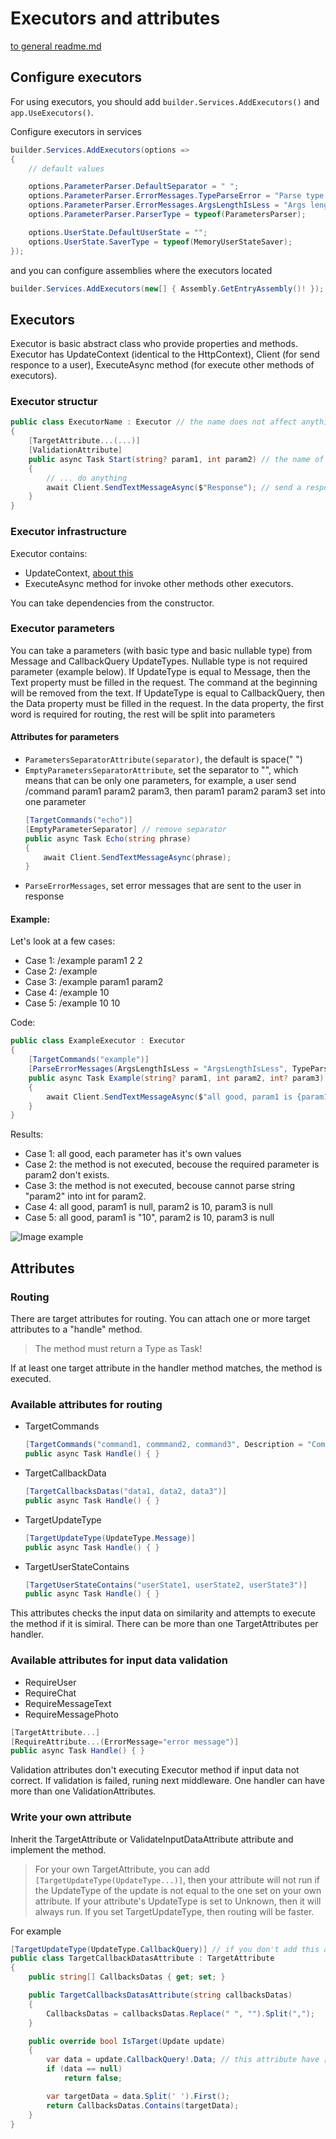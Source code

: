 # Executors and attributes
[to general readme.md](https://github.com/GineTik/TelegramFramework)

## Configure executors
For using executors, you should add ```builder.Services.AddExecutors()``` and ```app.UseExecutors()```.

Configure executors in services
```cs
builder.Services.AddExecutors(options =>
{
    // default values

    options.ParameterParser.DefaultSeparator = " ";
    options.ParameterParser.ErrorMessages.TypeParseError = "Parse type error";
    options.ParameterParser.ErrorMessages.ArgsLengthIsLess = "Args length is less";
    options.ParameterParser.ParserType = typeof(ParametersParser);

    options.UserState.DefaultUserState = "";
    options.UserState.SaverType = typeof(MemoryUserStateSaver);
});
```
and you can configure assemblies where the executors located
```cs
builder.Services.AddExecutors(new[] { Assembly.GetEntryAssembly()! }); // in the second parameter to set the default values as above
```

## Executors
Executor is basic abstract class who provide properties and methods. Executor has UpdateContext (identical to the HttpContext), Client (for send responce to a user), ExecuteAsync method (for execute other methods of executors).

### Executor structur
```cs
public class ExecutorName : Executor // the name does not affect anything
{
    [TargetAttribute...(...)]
    [ValidationAttribute]
    public async Task Start(string? param1, int param2) // the name of methods does not affect anything too, but the return type should be Task
    {
        // ... do anything
        await Client.SendTextMessageAsync($"Response"); // send a response
    }
}
```

### Executor infrastructure 
Executor contains:
- UpdateContext, [about this](https://github.com/GineTik/TelegramFramework/tree/master/Telegramper/TelegramBotApplication/Context)
- ExecuteAsync method for invoke other methods other executors.

You can take dependencies from the constructor. 

### Executor parameters
You can take a parameters (with basic type and basic nullable type) from Message and CallbackQuery UpdateTypes. Nullable type is not required parameter (example below).
If UpdateType is equal to Message, then the Text property must be filled in the request. The command at the beginning will be removed from the text.
If UpdateType is equal to CallbackQuery, then the Data property must be filled in the request. In the data property, the first word is required for routing, the rest will be split into parameters

#### Attributes for parameters
- ```ParametersSeparatorAttribute(separator)```, the default is space(" ")
- ```EmptyParametersSeparatorAttribute```, set the separator to "", which means that can be only one parameters, for example, a user send /command param1 param2 param3, then param1 param2 param3 set into one parameter
  ```cs
  [TargetCommands("echo")]
  [EmptyParameterSeparator] // remove separator
  public async Task Echo(string phrase)
  {
      await Client.SendTextMessageAsync(phrase);
  }
  ```
- ```ParseErrorMessages```, set error messages that are sent to the user in response

#### Example:
Let's look at a few cases:
- Case 1: /example param1 2 2
- Case 2: /example
- Case 3: /example param1 param2
- Case 4: /example 10
- Case 5: /example 10 10

Code:
```cs
public class ExampleExecutor : Executor
{
    [TargetCommands("example")]
    [ParseErrorMessages(ArgsLengthIsLess = "ArgsLengthIsLess", TypeParseError = "TypeParseError")] // change the default error messages that are sent to the user in response
    public async Task Example(string? param1, int param2, int? param3)
    {
        await Client.SendTextMessageAsync($"all good, param1 is {param1 ?? "null"}, param2 is {param2}, param3 is {param3?.ToString() ?? "null"}");
    }
}
```

Results:
- Case 1: all good, each parameter has it's own values
- Case 2: the method is not executed, becouse the required parameter is param2 don't exists.
- Case 3: the method is not executed, becouse cannot parse string "param2" into int for param2.
- Case 4: all good, param1 is null, param2 is 10, param3 is null
- Case 5: all good, param1 is "10", param2 is 10, param3 is null

![Image example](https://github.com/GineTik/TelegramFramework/blob/master/Images/ExecutorsAndAttributes/ExampleOfParameters.png)


## Attributes

### Routing
There are target attributes for routing. You can attach one or more target attributes to a "handle" method.
> The method must return a Type as Task!

If at least one target attribute in the handler method matches, the method is executed.

### Available attributes for routing
- TargetCommands
  ```cs
  [TargetCommands("command1, commmand2, command3", Description = "Commands")]
  public async Task Handle() { }
  ```
- TargetCallbackData
  ```cs
  [TargetCallbacksDatas("data1, data2, data3")]
  public async Task Handle() { }
  ```
- TargetUpdateType
  ```cs
  [TargetUpdateType(UpdateType.Message)]
  public async Task Handle() { }
  ```
- TargetUserStateContains
  ```cs
  [TargetUserStateContains("userState1, userState2, userState3")]
  public async Task Handle() { }
  ```

This attributes checks the input data on similarity and attempts to execute the method if it is simiral. There can be more than one TargetAttributes per handler.

### Available attributes for input data validation
- RequireUser
- RequireChat
- RequireMessageText
- RequireMessagePhoto

```cs
[TargetAttribute...]
[RequireAttribute...(ErrorMessage="error message")]
public async Task Handle() { }
```

Validation attributes don't executing Executor method if input data not correct. If validation is failed, runing next middleware. One handler can have more than one ValidationAttributes.

### Write your own attribute
Inherit the TargetAttribute or ValidateInputDataAttribute attribute and implement the method.
> For your own TargetAttribute, you can add ```[TargetUpdateType(UpdateType...)]```, then your attribute will not run if the UpdateType of the update is not equal to the one set on your own attribute. If your attribute's UpdateType is set to Unknown, then it will always run. If you set TargetUpdateType, then routing will be faster.

For example
```cs
[TargetUpdateType(UpdateType.CallbackQuery)] // if you don't add this attribute, the default is UpdateType.Unknown
public class TargetCallbackDatasAttribute : TargetAttribute
{
    public string[] CallbacksDatas { get; set; }

    public TargetCallbacksDatasAttribute(string callbacksDatas)
    {
        CallbacksDatas = callbacksDatas.Replace(" ", "").Split(",");
    }

    public override bool IsTarget(Update update)
    {
        var data = update.CallbackQuery!.Data; // this attribute have [TargetUpdateType(UpdateType.CallbackQuery)], so CallbackQuery 100 percent will be availible
        if (data == null)
            return false;

        var targetData = data.Split(' ').First();
        return CallbacksDatas.Contains(targetData);
    }
}
```
